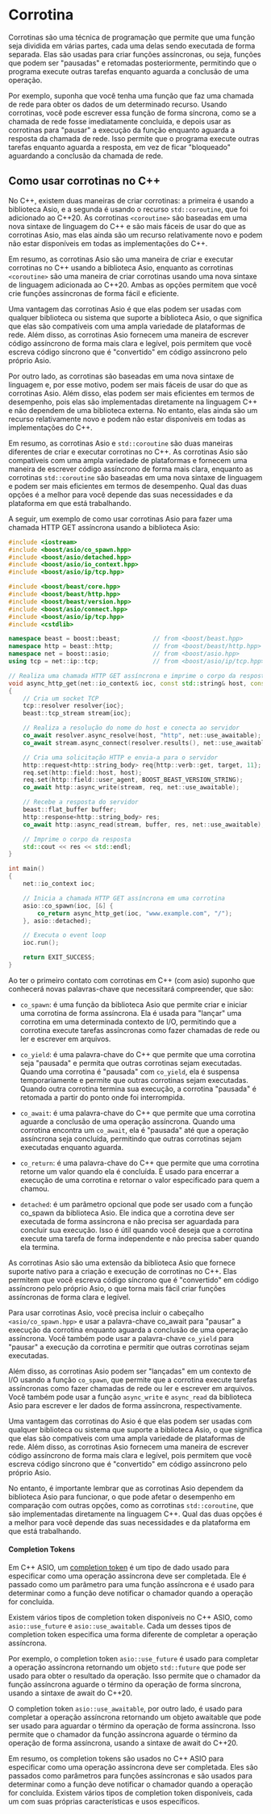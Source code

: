 # Corrotina

Corrotinas são uma técnica de programação que permite que uma função seja dividida em várias partes, cada uma delas sendo executada de forma separada. Elas são usadas para criar funções assíncronas, ou seja, funções que podem ser "pausadas" e retomadas posteriormente, permitindo que o programa execute outras tarefas enquanto aguarda a conclusão de uma operação.

Por exemplo, suponha que você tenha uma função que faz uma chamada de rede para obter os dados de um determinado recurso. Usando corrotinas, você pode escrever essa função de forma síncrona, como se a chamada de rede fosse imediatamente concluída, e depois usar as corrotinas para "pausar" a execução da função enquanto aguarda a resposta da chamada de rede. Isso permite que o programa execute outras tarefas enquanto aguarda a resposta, em vez de ficar "bloqueado" aguardando a conclusão da chamada de rede.

## Como usar corrotinas no C++

No C++, existem duas maneiras de criar corrotinas: a primeira é usando a biblioteca Asio, e a segunda é usando o recurso `std::coroutine`, que foi adicionado ao C++20. As corrotinas `<coroutine>` são baseadas em uma nova sintaxe de linguagem do C++ e são mais fáceis de usar do que as corrotinas Asio, mas elas ainda são um recurso relativamente novo e podem não estar disponíveis em todas as implementações do C++.

Em resumo, as corrotinas Asio são uma maneira de criar e executar corrotinas no C++ usando a biblioteca Asio, enquanto as corrotinas `<coroutine>` são uma maneira de criar corrotinas usando uma nova sintaxe de linguagem adicionada ao C++20. Ambas as opções permitem que você crie funções assíncronas de forma fácil e eficiente.

Uma vantagem das corrotinas Asio é que elas podem ser usadas com qualquer biblioteca ou sistema que suporte a biblioteca Asio, o que significa que elas são compatíveis com uma ampla variedade de plataformas de rede. Além disso, as corrotinas Asio fornecem uma maneira de escrever código assíncrono de forma mais clara e legível, pois permitem que você escreva código síncrono que é "convertido" em código assíncrono pelo próprio Asio.

Por outro lado, as corrotinas são baseadas em uma nova sintaxe de linguagem e, por esse motivo, podem ser mais fáceis de usar do que as corrotinas Asio. Além disso, elas podem ser mais eficientes em termos de desempenho, pois elas são implementadas diretamente na linguagem C++ e não dependem de uma biblioteca externa. No entanto, elas ainda são um recurso relativamente novo e podem não estar disponíveis em todas as implementações do C++.

Em resumo, as corrotinas Asio e `std::coroutine` são duas maneiras diferentes de criar e executar corrotinas no C++. As corrotinas Asio são compatíveis com uma ampla variedade de plataformas e fornecem uma maneira de escrever código assíncrono de forma mais clara, enquanto as corrotinas `std::coroutine` são baseadas em uma nova sintaxe de linguagem e podem ser mais eficientes em termos de desempenho. Qual das duas opções é a melhor para você depende das suas necessidades e da plataforma em que está trabalhando.

A seguir, um exemplo de como usar corrotinas Asio para fazer uma chamada HTTP GET assíncrona usando a biblioteca Asio:

```c++
#include <iostream>
#include <boost/asio/co_spawn.hpp>
#include <boost/asio/detached.hpp>
#include <boost/asio/io_context.hpp>
#include <boost/asio/ip/tcp.hpp>

#include <boost/beast/core.hpp>
#include <boost/beast/http.hpp>
#include <boost/beast/version.hpp>
#include <boost/asio/connect.hpp>
#include <boost/asio/ip/tcp.hpp>
#include <cstdlib>

namespace beast = boost::beast;         // from <boost/beast.hpp>
namespace http = beast::http;           // from <boost/beast/http.hpp>
namespace net = boost::asio;            // from <boost/asio.hpp>
using tcp = net::ip::tcp;               // from <boost/asio/ip/tcp.hpp>

// Realiza uma chamada HTTP GET assíncrona e imprime o corpo da resposta
void async_http_get(net::io_context& ioc, const std::string& host, const std::string& target)
{
    // Cria um socket TCP
    tcp::resolver resolver{ioc};
    beast::tcp_stream stream{ioc};

    // Realiza a resolução do nome do host e conecta ao servidor
    co_await resolver.async_resolve(host, "http", net::use_awaitable);
    co_await stream.async_connect(resolver.results(), net::use_awaitable);

    // Cria uma solicitação HTTP e envia-a para o servidor
    http::request<http::string_body> req{http::verb::get, target, 11};
    req.set(http::field::host, host);
    req.set(http::field::user_agent, BOOST_BEAST_VERSION_STRING);
    co_await http::async_write(stream, req, net::use_awaitable);

    // Recebe a resposta do servidor
    beast::flat_buffer buffer;
    http::response<http::string_body> res;
    co_await http::async_read(stream, buffer, res, net::use_awaitable);

    // Imprime o corpo da resposta
    std::cout << res << std::endl;
}

int main()
{
    net::io_context ioc;

    // Inicia a chamada HTTP GET assíncrona em uma corrotina
    asio::co_spawn(ioc, [&] {
        co_return async_http_get(ioc, "www.example.com", "/");
    }, asio::detached);

    // Executa o event loop
    ioc.run();

    return EXIT_SUCCESS;
}
```

Ao ter o primeiro contato com corrotinas em C++ (com asio) suponho que conhecerá novas palavras-chave que necessitará compreender, que são:

- `co_spawn`: é uma função da biblioteca Asio que permite criar e iniciar uma corrotina de forma assíncrona. Ela é usada para "lançar" uma corrotina em uma determinada contexto de I/O, permitindo que a corrotina execute tarefas assíncronas como fazer chamadas de rede ou ler e escrever em arquivos.

- `co_yield`: é uma palavra-chave do C++ que permite que uma corrotina seja "pausada" e permita que outras corrotinas sejam executadas. Quando uma corrotina é "pausada" com `co_yield`, ela é suspensa temporariamente e permite que outras corrotinas sejam executadas. Quando outra corrotina termina sua execução, a corrotina "pausada" é retomada a partir do ponto onde foi interrompida.

- `co_await`: é uma palavra-chave do C++ que permite que uma corrotina aguarde a conclusão de uma operação assíncrona. Quando uma corrotina encontra um `co_await`, ela é "pausada" até que a operação assíncrona seja concluída, permitindo que outras corrotinas sejam executadas enquanto aguarda.

- `co_return`: é uma palavra-chave do C++ que permite que uma corrotina retorne um valor quando ela é concluída. É usado para encerrar a execução de uma corrotina e retornar o valor especificado para quem a chamou.

- `detached`: é um parâmetro opcional que pode ser usado com a função co_spawn da biblioteca Asio. Ele indica que a corrotina deve ser executada de forma assíncrona e não precisa ser aguardada para concluir sua execução. Isso é útil quando você deseja que a corrotina execute uma tarefa de forma independente e não precisa saber quando ela termina.

As corrotinas Asio são uma extensão da biblioteca Asio que fornece suporte nativo para a criação e execução de corrotinas no C++. Elas permitem que você escreva código síncrono que é "convertido" em código assíncrono pelo próprio Asio, o que torna mais fácil criar funções assíncronas de forma clara e legível.

Para usar corrotinas Asio, você precisa incluir o cabeçalho `<asio/co_spawn.hpp>` e usar a palavra-chave co_await para "pausar" a execução da corrotina enquanto aguarda a conclusão de uma operação assíncrona. Você também pode usar a palavra-chave `co_yield` para "pausar" a execução da corrotina e permitir que outras corrotinas sejam executadas.

Além disso, as corrotinas Asio podem ser "lançadas" em um contexto de I/O usando a função `co_spawn`, que permite que a corrotina execute tarefas assíncronas como fazer chamadas de rede ou ler e escrever em arquivos. Você também pode usar a função `async_write` e `async_read` da biblioteca Asio para escrever e ler dados de forma assíncrona, respectivamente.

Uma vantagem das corrotinas do Asio é que elas podem ser usadas com qualquer biblioteca ou sistema que suporte a biblioteca Asio, o que significa que elas são compatíveis com uma ampla variedade de plataformas de rede. Além disso, as corrotinas Asio fornecem uma maneira de escrever código assíncrono de forma mais clara e legível, pois permitem que você escreva código síncrono que é "convertido" em código assíncrono pelo próprio Asio.

No entanto, é importante lembrar que as corrotinas Asio dependem da biblioteca Asio para funcionar, o que pode afetar o desempenho em comparação com outras opções, como as corrotinas `std::coroutine`, que são implementadas diretamente na linguagem C++. Qual das duas opções é a melhor para você depende das suas necessidades e da plataforma em que está trabalhando.

#### Completion Tokens

Em C++ ASIO, um [completion token](https://think-async.com/Asio/asio-1.24.0/doc/asio/overview/model/completion_tokens.html) é um tipo de dado usado para especificar como uma operação assíncrona deve ser completada. Ele é passado como um parâmetro para uma função assíncrona e é usado para determinar como a função deve notificar o chamador quando a operação for concluída.

Existem vários tipos de completion token disponíveis no C++ ASIO, como `asio::use_future` e `asio::use_awaitable`. Cada um desses tipos de completion token especifica uma forma diferente de completar a operação assíncrona.

Por exemplo, o completion token `asio::use_future` é usado para completar a operação assíncrona retornando um objeto `std::future` que pode ser usado para obter o resultado da operação. Isso permite que o chamador da função assíncrona aguarde o término da operação de forma síncrona, usando a sintaxe de await do C++20.

O completion token `asio::use_awaitable`, por outro lado, é usado para completar a operação assíncrona retornando um objeto awaitable que pode ser usado para aguardar o término da operação de forma assíncrona. Isso permite que o chamador da função assíncrona aguarde o término da operação de forma assíncrona, usando a sintaxe de await do C++20.

Em resumo, os completion tokens são usados ​​no C++ ASIO para especificar como uma operação assíncrona deve ser completada. Eles são passados como parâmetros para funções assíncronas e são usados ​​para determinar como a função deve notificar o chamador quando a operação for concluída. Existem vários tipos de completion token disponíveis, cada um com suas próprias características e usos específicos.
